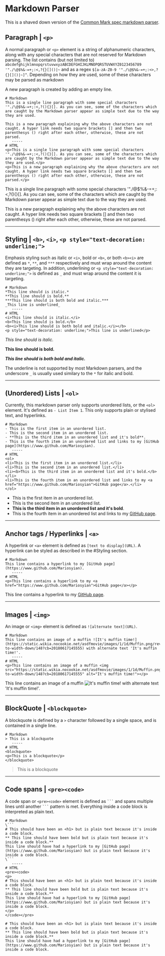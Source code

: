 # Markdown Parser

This is a shaved down version of the [Common Mark spec markdown parser](https://spec.commonmark.org/0.30/#introduction).

## Paragraph | `<p>`
A normal paragraph or `<p>` element is a string of alphanumeric characters, along with any special characters that are not reserved for Markdown parsing. The list contains (but not limited to) `abcdefghijklmnopqrstuvwxyzABCDEFGHIJKLMNOPQRSTUVWXYZ0123456789 '"./\@$%&-=+;:<,?{}[]()|~` and as a regex `$[a-zA-Z0-9 '"./\@$%&-=+;:<>,?{}[]()|~]^`. Depending on how they are used, some of these characters may be parsed as markdown

A new paragraph is created by adding an empty line.
```
# Markdown
This is a single line paragraph with some special characters '"./\@$%&-=+;:<,?(){}[]. As you can see, some of the characters which are caught by the Markdown parser appear as simple text due to the way they are used.

This is a new paragraph explaining why the above characters are not caught. A hyper link needs two square brackets [] and then two parenthesys () right after each other, otherwise, these are not parsed.
   -----
# HTML
<p>This is a single line paragraph with some special characters '"./\@$%&-=+;:<,?(){}[]. As you can see, some of the characters which are caught by the Markdown parser appear as simple text due to the way they are used.</p>
<p>This is a new paragraph explaining why the above characters are not caught. A hyper link needs two square brackets [] and then two parenthesys () right after each other, otherwise, these are not parsed.</p>
```
This is a single line paragraph with some special characters '"./\@$%&-=+;:<,?(){}[]. As you can see, some of the characters which are caught by the Markdown parser appear as simple text due to the way they are used.

This is a new paragraph explaining why the above characters are not caught. A hyper link needs two square brackets [] and then two parenthesys () right after each other, otherwise, these are not parsed.

---
## Styling | `<b>`, `<i>`, `<p style="text-decoration: underline;">`
Emphasis styling such as italic or `<i>`, bold or `<b>`, or both `<b><i>` are defined as `*`,  `**`, and `***` respectively and must wrap around the content they are targeting. In addition, underlining or `<p style="text-decoration: underline;">` is defined as `_` and must wrap around the content it is targeting.
```
# Markdown
*This line should is italic.*
**This line should is bold.**
***This line should is both bold and italic.***
_This line is underlined_
   -----
# HTML
<i>This line should is italic.</i>
<b>This line should is bold.</b>
<b><i>This line should is both bold and italic.</i></b>
<p style="text-decoration: underline;">This line is underlined</p>
```
*This line should is italic.*

**This line should is bold.**

***This line should is both bold and italic.***

The underline is not supported by most Markdown parsers, and the underscore `_` is usually used similary to the `*` for italic and bold.

---
## (Unordered) Lists | `<ol>`
Currently, this markdown parser only supports unordered lists, or the `<ol>` element.  It's defined as `- List Item 1`. This only supports plain or stylised text, and hyperlinks.
```
# Markdown
- This is the first item in an unordered list.
- This is the second item in an unordered list.
- **This is the third item in an unordered list and it's bold**.
- This is the fourth item in an unordered list and links to my [GitHub page](https://www.github.com/Mariosyian).
   -----
# HTML
<ol>
<li>This is the first item in an unordered list.</li>
<li>This is the second item in an unordered list.</li>
<li><b>This is the third item in an unordered list and it's bold.</b></li>
<li>This is the fourth item in an unordered list and links to my <a href="https://www.github.com/Mariosyian">GitHub page</a>.</li>
</ol>
```
- This is the first item in an unordered list.
- This is the second item in an unordered list.
- **This is the third item in an unordered list and it's bold**.
- This is the fourth item in an unordered list and links to my [GitHub page](https://www.github.com/Mariosyian).

---
## Anchor tags / Hyperlinks | `<a>`
A hyperlink or `<a>` element is defined as `[text to display](URL)`. A hyperlink can be styled as described in the #Styling section.
```
# Markdown
This line contains a hyperlink to my [GitHub page](https://www.github.com/Mariosyian).
   -----
# HTML
<p>This line contains a hyperlink to my <a href="https://www.github.com/Mariosyian">GitHub page</a></p>
```
This line contains a hyperlink to my [GitHub page](https://www.github.com/Mariosyian).

---
## Images | `<img>`
An image or `<img>` element is defined as `![alternate text](URL)`.
```
# Markdown
This line contains an image of a muffin ![It's muffin time!](https://static.wikia.nocookie.net/asdfmovie/images/1/1d/Muffin.png/revision/latest/scale-to-width-down/148?cb=20180617145555) with alternate text 'It's muffin time!'.
   -----
# HTML
<p>This line contains an image of a muffin <img src="https://static.wikia.nocookie.net/asdfmovie/images/1/1d/Muffin.png/revision/latest/scale-to-width-down/148?cb=20180617145555" alt="It's muffin time!"></p>
```
This line contains an image of a muffin ![It's muffin time!](https://static.wikia.nocookie.net/asdfmovie/images/1/1d/Muffin.png/revision/latest/scale-to-width-down/148?cb=20180617145555) with alternate text 'It's muffin time!'.

---
## BlockQuote | `<blockquote>`
A blockquote is defined by a `>` character followed by a single space, and is contained in a single line.
```
# Markdown
> This is a blockquote
   -----
# HTML
<blockquote>
<p>This is a blockquote</p>
</blockquote>
```
> This is a blockquote

---
## Code spans | `<pre><code>`
A code span or `<pre><code>` element is defined as ` ``` ` and spans multiple lines until another ` ``` ` pattern is met. Everything inside a code block is interpreted as plain text.
```
# Markdown
\```
# This should have been an <h1> but is plain text because it's inside a code block.
** This line should have been bold but is plain text because it's inside a code block.**
This line should have had a hyperlink to my [GitHub page](https://www.github.com/Mariosyian) but is plain text because it's inside a code block.
\```
   -----
# HTML
<pre><code>
<p>
# This should have been an <h1> but is plain text because it's inside a code block.
** This line should have been bold but is plain text because it's inside a code block.**
This line should have had a hyperlink to my [GitHub page](https://www.github.com/Mariosyian) but is plain text because it's inside a code block.
</p>
</code></pre>
```
```
# This should have been an <h1> but is plain text because it's inside a code block.
** This line should have been bold but is plain text because it's inside a code block.**
This line should have had a hyperlink to my [GitHub page](https://www.github.com/Mariosyian) but is plain text because it's inside a code block.
```
